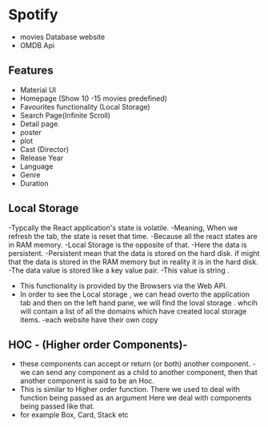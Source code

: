 # Spotify
- movies Database website
- OMDB Api 
## Features
 - Material UI
 - Homepage (Show 10 -15 movies predefined)
 - Favourites functionality (Local Storage)
 - Search Page(Infinite Scroll)
 - Detail page.
 - poster 
 - plot 
 - Cast (Director)
 - Release Year
 - Language
 - Genre
 - Duration

 ## Local Storage
 -Typcally the React application's state is volatile.
 -Meaning, When we refresh the tab, the state is reset that time.
 -Because all the react states are in RAM memory.
 -Local Storage is the opposite of that.
 -Here the data is persistent.
 -Persistent mean that the data is stored on the hard disk. if might that the data is stored in the RAM memory but in reality it 
 is in the hard disk.
 -The data value is stored like a key value pair.
 -This value is string .
 - This functionality is provided by the Browsers via the Web API.
 - In order to see the Local storage , we can head overto the application tab and then on the left hand pane,
  we will find the loval storage . whcih will contain a list of all the domains which have created local storage items. 
  -each website have their own copy 

  ## HOC - (Higher order Components)-

  - these components can accept or return (or both) another component.
  -we can send any component as a child to another component, then that another component is said to be an Hoc.
  - This is similar to Higher order function. There we used to deal with function being passed as an argument Here we
   deal with components being passed like that.
   - for example Box, Card, Stack etc 